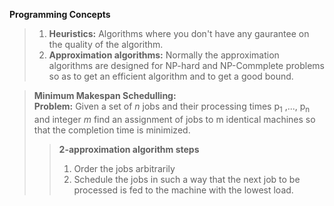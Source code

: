 **Programming Concepts**  
> 1. **Heuristics:** Algorithms where you don't have any gaurantee on the quality of the algorithm.
> 2. **Approximation algorithms:** Normally the approximation algorithms are designed for NP-hard and NP-Commplete problems so as to get an efficient algorithm and to get a good bound.

> **Minimum Makespan Schedulling:**  
> **Problem:** Given a set of *n* jobs and their processing times p<sub>1</sub> ,..., p<sub>n</sub> and integer *m* find an assignment of jobs to m identical machines so that the completion time is minimized.  
>> **2-approximation algorithm steps**  
>> 1. Order the jobs arbitrarily
>> 2. Schedule the jobs in such a way that the next job to be processed is fed to the machine with the lowest load. 
